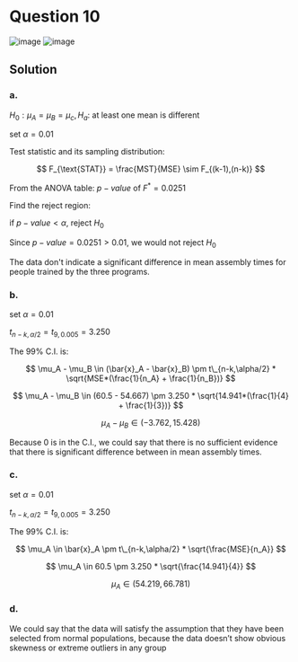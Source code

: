 # Question 10
![image](https://github.com/user-attachments/assets/877cadcd-f8fb-44eb-9011-8392c9fd848b)
![image](https://github.com/user-attachments/assets/8293a1a5-ea84-45dc-8b5e-973c59dabae7)
## Solution
### a.
$H_0: \mu_A = \mu_B = \mu_c, H_a:$ at least one mean is different

set $\alpha = 0.01$

Test statistic and its sampling distribution:

$$
F_{\text{STAT}} = \frac{MST}{MSE} \sim F_{(k-1),(n-k)}
$$

From the ANOVA table: $p-value$ of $F^* = 0.0251$

Find the reject region:

if $p-value < \alpha$, reject $H_0$

Since $p-value = 0.0251 > 0.01$, we would not reject $H_0$

The data don't indicate a significant difference in mean assembly times for people trained by the three programs.

### b.
set $\alpha = 0.01$

$t_{n-k,\alpha/2} = t_{9,0.005} = 3.250$

The 99% C.I. is:

$$
\mu_A - \mu_B \in (\bar{x}_A - \bar{x}_B) \pm t\_{n-k,\alpha/2} * \sqrt{MSE*(\frac{1}{n_A} + \frac{1}{n_B})}
$$

$$
\mu_A - \mu_B \in (60.5 - 54.667) \pm 3.250 * \sqrt{14.941*(\frac{1}{4} + \frac{1}{3})}
$$

$$
\mu_A - \mu_B \in (-3.762, 15.428)
$$

Because 0 is in the C.I., we could say that there is no sufficient evidence that there is significant difference between in mean assembly times.

### c.
set $\alpha = 0.01$

$t_{n-k,\alpha/2} = t_{9,0.005} = 3.250$

The 99% C.I. is:

$$
\mu_A \in \bar{x}_A \pm t\_{n-k,\alpha/2} * \sqrt{\frac{MSE}{n_A}}
$$

$$
\mu_A \in 60.5 \pm 3.250 * \sqrt{\frac{14.941}{4}}
$$

$$
\mu_A \in (54.219, 66.781)
$$

### d.
We could say that the data will satisfy the assumption that they have been selected from normal populations, because the data doesn’t show obvious skewness or extreme outliers in any group
